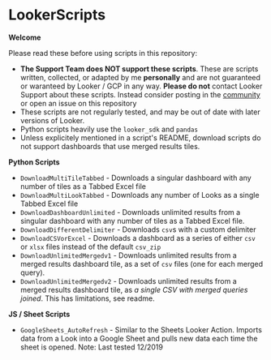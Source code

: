 # LookerScripts



**Welcome**

Please read these before using scripts in this repository: 
- **The Support Team does NOT support these scripts**. These are scripts written, collected, or adapted by me **personally** and are not guaranteed or waranteed by Looker / GCP in any way. **Please do not** contact Looker Support about these scripts. Instead consider posting in the [community](https://community.looker.com) or open an issue on this repository 
- These scripts are not regularly tested, and may be out of date with later versions of Looker.
- Python scripts heavily use the `looker_sdk` and `pandas`
- Unless explicitely mentioned in a script's README, download scripts do not support dashboards that use merged results tiles. 

**Python Scripts**


- `DownloadMultiTileTabbed` - Downloads a singular dashboard with any number of tiles as a Tabbed Excel file
- `DownloadMultiLookTabbed` - Downloads any number of Looks as a single Tabbed Excel file
- `DownloadDashboardUnlimited` - Downloads unlimited results from a singular dashboard with any number of tiles as a Tabbed Excel file. 
- `DownloadDifferentDelimiter` - Downloads `csv`s with a custom delimiter
- `DownloadCSVorExcel` - Downloads a dashboard as a series of either `csv` or `xlsx` files instead of the default `csv_zip`
- `DownloadUnlimitedMergedv1` - Downloads unlimited results from a merged results dashboard tile, as a set of `csv` files (one for each merged query). 
- `DownloadUnlimitedMergedv2` - Downloads unlimited results from a merged results dashboard tile, as *a single CSV with merged queries joined*. This has limitations, see readme.

**JS / Sheet Scripts**

- `GoogleSheets_AutoRefresh` - Similar to the Sheets Looker Action. Imports data from a Look into a Google Sheet and pulls new data each time the sheet is opened. Note: Last tested 12/2019
